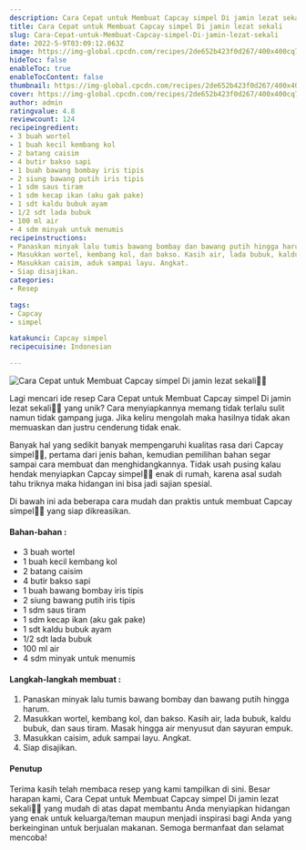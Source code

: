 ```yaml
---
description: Cara Cepat untuk Membuat Capcay simpel Di jamin lezat sekali"
title: Cara Cepat untuk Membuat Capcay simpel Di jamin lezat sekali
slug: Cara-Cepat-untuk-Membuat-Capcay-simpel-Di-jamin-lezat-sekali
date: 2022-5-9T03:09:12.063Z
image: https://img-global.cpcdn.com/recipes/2de652b423f0d267/400x400cq70/photo.jpg
hideToc: false
enableToc: true
enableTocContent: false
thumbnail: https://img-global.cpcdn.com/recipes/2de652b423f0d267/400x400cq70/photo.jpg
cover: https://img-global.cpcdn.com/recipes/2de652b423f0d267/400x400cq70/photo.jpg
author: admin
ratingvalue: 4.8
reviewcount: 124
recipeingredient:
- 3 buah wortel
- 1 buah kecil kembang kol
- 2 batang caisim
- 4 butir bakso sapi
- 1 buah bawang bombay iris tipis
- 2 siung bawang putih iris tipis
- 1 sdm saus tiram
- 1 sdm kecap ikan (aku gak pake)
- 1 sdt kaldu bubuk ayam
- 1/2 sdt lada bubuk
- 100 ml air
- 4 sdm minyak untuk menumis
recipeinstructions:
- Panaskan minyak lalu tumis bawang bombay dan bawang putih hingga harum.
- Masukkan wortel, kembang kol, dan bakso. Kasih air, lada bubuk, kaldu bubuk, dan saus tiram. Masak hingga air menyusut dan sayuran empuk.
- Masukkan caisim, aduk sampai layu. Angkat.
- Siap disajikan.
categories:
- Resep

tags:
- Capcay
- simpel

katakunci: Capcay simpel
recipecuisine: Indonesian

---
```


![Cara Cepat untuk Membuat Capcay simpel Di jamin lezat sekali👩‍🍳](https://img-global.cpcdn.com/recipes/2de652b423f0d267/400x400cq70/photo.jpg)

Lagi mencari ide resep Cara Cepat untuk Membuat Capcay simpel Di jamin lezat sekali👩‍🍳 yang unik? Cara menyiapkannya memang tidak terlalu sulit namun tidak gampang juga. Jika keliru mengolah maka hasilnya tidak akan memuaskan dan justru cenderung tidak enak.

Banyak hal yang sedikit banyak mempengaruhi kualitas rasa dari Capcay simpel👩‍🍳, pertama dari jenis bahan, kemudian pemilihan bahan segar sampai cara membuat dan menghidangkannya. Tidak usah pusing kalau hendak menyiapkan Capcay simpel👩‍🍳 enak di rumah, karena asal sudah tahu triknya maka hidangan ini bisa jadi sajian spesial.

Di bawah ini ada beberapa cara mudah dan praktis untuk membuat Capcay simpel👩‍🍳 yang siap dikreasikan.

<!--inarticleads1-->

#### Bahan-bahan :

- 3 buah wortel
- 1 buah kecil kembang kol
- 2 batang caisim
- 4 butir bakso sapi
- 1 buah bawang bombay iris tipis
- 2 siung bawang putih iris tipis
- 1 sdm saus tiram
- 1 sdm kecap ikan (aku gak pake)
- 1 sdt kaldu bubuk ayam
- 1/2 sdt lada bubuk
- 100 ml air
- 4 sdm minyak untuk menumis

<!--inarticleads2-->

#### Langkah-langkah membuat :

1. Panaskan minyak lalu tumis bawang bombay dan bawang putih hingga harum.
1. Masukkan wortel, kembang kol, dan bakso. Kasih air, lada bubuk, kaldu bubuk, dan saus tiram. Masak hingga air menyusut dan sayuran empuk.
1. Masukkan caisim, aduk sampai layu. Angkat.
1. Siap disajikan.

#### Penutup

Terima kasih telah membaca resep yang kami tampilkan di sini. Besar harapan kami, Cara Cepat untuk Membuat Capcay simpel Di jamin lezat sekali👩‍🍳 yang mudah di atas dapat membantu Anda menyiapkan hidangan yang enak untuk keluarga/teman maupun menjadi inspirasi bagi Anda yang berkeinginan untuk berjualan makanan. Semoga bermanfaat dan selamat mencoba!